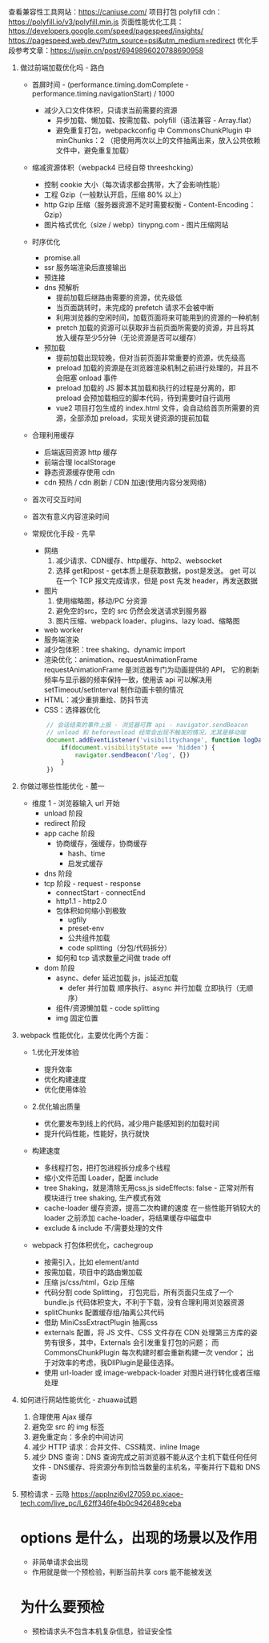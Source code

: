 查看兼容性工具网站：https://caniuse.com/
项目打包 polyfill cdn：https://polyfill.io/v3/polyfill.min.js
页面性能优化工具：https://developers.google.com/speed/pagespeed/insights/
               https://pagespeed.web.dev/?utm_source=psi&utm_medium=redirect
优化手段参考文章：https://juejin.cn/post/6949896020788690958


01. 做过前端加载优化吗 - 路白
    - 首屏时间 - (performance.timing.domComplete - performance.timing.navigationStart) / 1000
        - 减少入口文件体积，只请求当前需要的资源
            - 异步加载、懒加载、按需加载、polyfill（语法兼容 - Array.flat）
            - 避免重复打包，webpackconfig 中 CommonsChunkPlugin 中 minChunks：2
             （把使用两次以上的文件抽离出来，放入公共依赖文件中，避免重复加载）
    - 缩减资源体积（webpack4 已经自带 threeshcking）
        - 控制 cookie 大小（每次请求都会携带，大了会影响性能）
        - 工程 Gzip（一般默认开启，压缩 80% 以上）
        - http Gzip 压缩（服务器资源不⾜时需要权衡 - Content-Encoding：Gzip）
        - 图片格式优化（size / webp）tinypng.com - 图片压缩网站
    - 时序优化
        - promise.all
        - ssr 服务端渲染后直接输出
        - 预连接 <link rel="preconnect" href="xxx.com" />
        - dns 预解析 <link rel="dns-prefetch" href="xxx.com" />
            - 提前加载后继路由需要的资源，优先级低
            - 当页面跳转时，未完成的 prefetch 请求不会被中断
            - 利用浏览器的空闲时间，加载页面将来可能用到的资源的一种机制
            - pretch 加载的资源可以获取非当前页面所需要的资源，并且将其放入缓存至少5分钟（无论资源是否可以缓存）
        - 预加载 <link rel="preload" as="image" href="http://xxx.com/01.png" />
            - 提前加载出现较晚，但对当前页面非常重要的资源，优先级高
            - preload 加载的资源是在浏览器渲染机制之前进行处理的，并且不会阻塞 onload 事件
            - preload 加载的 JS 脚本其加载和执行的过程是分离的，即 preload 会预加载相应的脚本代码，待到需要时自行调用
            - vue2 项目打包生成的 index.html 文件，会自动给首页所需要的资源，全部添加 preload，实现关键资源的提前加载
    - 合理利用缓存
        - 后端返回资源 http 缓存
        - 前端合理 localStorage
        - 静态资源缓存使用 cdn
        - cdn 预热 / cdn 刷新 / CDN 加速(使⽤内容分发⽹络)
    - 首次可交互时间
    - 首次有意义内容渲染时间

    - 常规优化手段 - 先早
        - 网络
            1. 减少请求、CDN缓存、http缓存、http2、websocket
            2. 选择 get和post - get本质上是获取数据，post是发送。
                get 可以在⼀个 TCP 报⽂完成请求，但是 post 先发 header，再发送数据
        - 图片 
            1. 使用缩略图，移动/PC 分资源
            2. 避免空的src，空的 src 仍然会发送请求到服务器
            3. 图片压缩、webpack loader、plugins、lazy load、缩略图
        - web worker
        - 服务端渲染
        - 减少包体积：tree shaking、dynamic import
        - 渲染优化：animation、requestAnimationFrame
                requestAnimationFrame 是浏览器专门为动画提供的 API，
                它的刷新频率与显示器的频率保持一致，使用该 api 
                可以解决用 setTimeout/setInterval 制作动画卡顿的情况
        - HTML：减少重排重绘、防抖节流
        - CSS：选择器优化
        ```js
            // 会话结束的事件上报 - 浏览器可靠 api - navigator.sendBeacon
            // unload 和 beforeunload 经常会出现不触发的情况，尤其是移动端
            document.addEventListener('visibilitychange', function logData() {
                if(document.visibilityState === 'hidden') {
                    navigator.sendBeacon('/log', {})
                }
            })
        ```



02. 你做过哪些性能优化 - 麓一
    - 维度 1 - 浏览器输入 url 开始
        - unload 阶段
        - redirect 阶段
        - app cache 阶段
            - 协商缓存，强缓存，协商缓存
                - hash、time
                - 启发式缓存
        - dns 阶段
        - tcp 阶段 - request - response
            - connectStart - connectEnd
            - http1.1 - http2.0
            - 包体积如何缩小到极致
                - ugfily
                - preset-env
                - 公共组件加载
                - code splitting（分包/代码拆分）
            - 如何和 tcp 请求数量之间做 trade off
        - dom 阶段
            - async、defer 延迟加载 js，js延迟加载
                - defer 并行加载 顺序执行、async 并行加载 立即执行（无顺序）
            - 组件/资源懒加载 - code splitting
            - img 固定位置



03. webpack 性能优化，主要优化两个方面：
    - 1.优化开发体验 
        - 提升效率
        - 优化构建速度
        - 优化使⽤体验
    - 2.优化输出质量
        - 优化要发布到线上的代码，减少⽤户能感知到的加载时间
        - 提升代码性能，性能好，执⾏就快

    - 构建速度
        - 多线程打包，把打包进程拆分成多个线程
        - 缩⼩⽂件范围 Loader，配置 include
        - tree Shaking，就是清除无用css,js
            sideEffects: false - 正常对所有模块进⾏ tree shaking, ⽣产模式有效
        - cache-loader 缓存资源，提高二次构建的速度
            在一些性能开销较大的 loader 之前添加 cache-loader，将结果缓存中磁盘中
        - exclude & include 不/需要处理的文件


    - webpack 打包体积优化，cachegroup
        - 按需引入，比如 element/antd
        - 按需加载，项目中的路由懒加载
        - 压缩 js/css/html，Gzip 压缩
        - 代码分割 code Splitting，
            打包完后，所有⻚⾯只⽣成了⼀个bundle.js
            代码体积变⼤，不利于下载，没有合理利⽤浏览器资源
        - splitChunks 配置缓存组/抽离公共代码
        - 借助 MiniCssExtractPlugin 抽离css
        - externals 配置，将 JS 文件、CSS 文件存在 CDN
            处理第三方库的姿势有很多，其中，Externals 会引发重复打包的问题；
            而CommonsChunkPlugin 每次构建时都会重新构建一次 vendor；
            出于对效率的考虑，我DllPlugin是最佳选择。
        - 使用 url-loader 或 image-webpack-loader 对图片进行转化或者压缩处理



04. 如何进行网站性能优化 - zhuawa试题
    1. 合理使用 Ajax 缓存
    2. 避免空 src 的 img 标签
    3. 避免重定向：多余的中间访问
    4. 减少 HTTP 请求：合并文件、CSS精灵、inline Image 
    5. 减少 DNS 查询：DNS 查询完成之前浏览器不能从这个主机下载任何任何文件
            - DNS缓存、将资源分布到恰当数量的主机名，平衡并行下载和 DNS 查询



05. 预检请求 - 云隐
    https://applnzi6vl27059.pc.xiaoe-tech.com/live_pc/l_62ff346fe4b0c9426489ceba
    
    # options 是什么，出现的场景以及作用
    - 非简单请求会出现
    - 作用就是做一个预检验，判断当前共享 cors 能不能被发送
    # 为什么要预检
    - 预检请求头不包含本机复杂信息，验证安全性
    